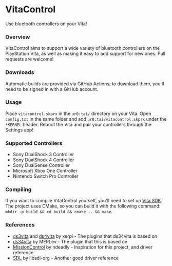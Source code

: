 # VitaControl
Use bluetooth controllers on your Vita!

### Overview
VitaControl aims to support a wide variety of bluetooth controllers on the PlayStation Vita, as well as making it easy to add support for new ones. Pull requests are welcome!

### Downloads
Automatic builds are provided via GitHub Actions; to download them, you'll need to be signed in with a GitHub account.

### Usage
Place `vitacontrol.skprx` in the `ur0:tai/` directory on your Vita. Open `config.txt` in the same folder and add `ur0:tai/vitacontrol.skprx` under the `*KERNEL` header. Reboot the Vita and pair your controllers through the Settings app!

### Supported Controllers
* Sony DualShock 3 Controller
* Sony DualShock 4 Controller
* Sony DualSense Controller
* Microsoft Xbox One Controller
* Nintendo Switch Pro Controller

### Compiling
If you want to compile VitaControl yourself, you'll need to set up [Vita SDK](https://vitasdk.org). The project uses CMake, so you can build it with the following command: `mkdir -p build && cd build && cmake .. && make`.

### References
* [ds3vita](https://github.com/xerpi/ds3vita) and [ds4vita](https://github.com/xerpi/ds4vita) by xerpi - The plugins that ds34vita is based on
* [ds34vita](https://github.com/MERLev/ds34vita) by MERLev - The plugin that this is based on
* [MissionControl](https://github.com/ndeadly/MissionControl) by ndeadly - Inspiration for this project, and driver reference
* [SDL](https://github.com/libsdl-org/SDL) by libsdl-org - Another good driver reference
